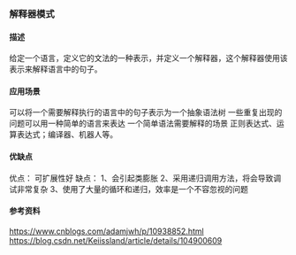 ### 解释器模式

#### 描述
给定一个语言，定义它的文法的一种表示，并定义一个解释器，这个解释器使用该表示来解释语言中的句子。

#### 应用场景
可以将一个需要解释执行的语言中的句子表示为一个抽象语法树
一些重复出现的问题可以用一种简单的语言来表达
一个简单语法需要解释的场景
正则表达式、运算表达式；编译器、机器人等。

#### 优缺点
优点：
可扩展性好
缺点：
1、会引起类膨胀
2、采用递归调用方法，将会导致调试非常复杂
3、使用了大量的循环和递归，效率是一个不容忽视的问题

#### 参考资料
https://www.cnblogs.com/adamjwh/p/10938852.html
https://blog.csdn.net/Keiissland/article/details/104900609